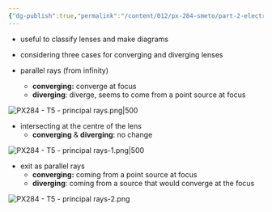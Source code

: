 ```yaml
---
{"dg-publish":true,"permalink":"/content/012/px-284-smeto/part-2-electromagnetic-theory/t-geometric-optics/px-284-t5-principal-rays/","noteIcon":"1","created":"2025-05-03T13:59:48.867+01:00","updated":"2025-05-03T14:21:56.148+01:00"}
---
```


- useful to classify lenses and make diagrams
- considering three cases for converging and diverging lenses

- parallel rays (from infinity)
	- **converging:** converge at focus
	- **diverging**: diverge, seems to come from a point source at focus

![PX284 - T5 - principal rays.png|500](/img/user/pics/PX284%20-%20T5%20-%20principal%20rays.png)

- intersecting at the centre of the lens
	- **converging** & **diverging**: no change

![PX284 - T5 - principal rays-1.png|500](/img/user/pics/PX284%20-%20T5%20-%20principal%20rays-1.png)

- exit as parallel rays
	- **converging:** coming from a point source at focus
	- **diverging**: coming from a source that would converge at the focus

![PX284 - T5 - principal rays-2.png](/img/user/pics/PX284%20-%20T5%20-%20principal%20rays-2.png)